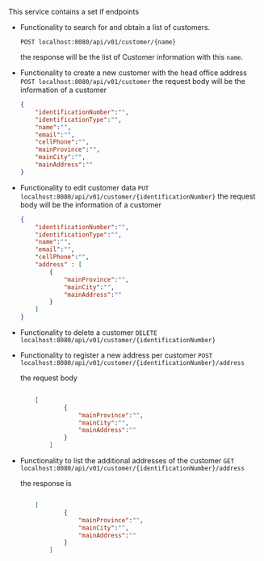 This service contains a set if endpoints
-    Functionality to search for and obtain a list of customers.

      `POST localhost:8080/api/v01/customer/{name}`

     the response will be the list of Customer information with this `name`.

-    Functionality to create a new customer with the head office address
      `POST localhost:8080/api/v01/customer`
        the request body will be the information of a customer
        ```json
        {
            "identificationNumber":"",
            "identificationType":"",
            "name":"",
            "email":"",
            "cellPhone":"",
            "mainProvince":"",
            "mainCity":"",
            "mainAddress":""
        }

        ```
    

-    Functionality to edit customer data
      `PUT localhost:8080/api/v01/customer/{identificationNumber}`
        the request body will be the information of a customer
        ```json
        {
            "identificationNumber":"",
            "identificationType":"",
            "name":"",
            "email":"",
            "cellPhone":"",
            "address" : [
                {
                    "mainProvince":"",
                    "mainCity":"",
                    "mainAddress":""
                }
            ]
        }

        ```
    
-    Functionality to delete a customer
      `DELETE localhost:8080/api/v01/customer/{identificationNumber}`

-    Functionality to register a new address per customer
      `POST localhost:8080/api/v01/customer/{identificationNumber}/address`

     the request body 

        ```json
    
            [
                    {
                        "mainProvince":"",
                        "mainCity":"",
                        "mainAddress":""
                    }
                ]
        ```
    
-    Functionality to list the additional addresses of the customer
      `GET localhost:8080/api/v01/customer/{identificationNumber}/address`

     the response is
        ```json

            [
                    {
                        "mainProvince":"",
                        "mainCity":"",
                        "mainAddress":""
                    }
                ]
        ```